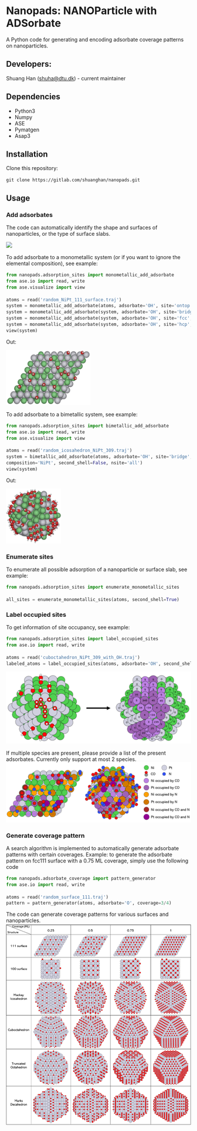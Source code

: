 # Nanopads: NANOParticle with ADSorbate
A Python code for generating and encoding adsorbate coverage patterns on nanoparticles.

## Developers: 
Shuang Han (shuha@dtu.dk) - current maintainer

## Dependencies
* Python3
* Numpy
* ASE
* Pymatgen
* Asap3

## Installation
Clone this repository:

```git clone https://gitlab.com/shuanghan/nanopads.git```

## Usage
### Add adsorbates
The code can automatically identify the shape and surfaces of nanoparticles, or the type of surface slabs.

![](images/color_facets.png)

To add adsorbate to a monometallic system (or if you want to ignore the elemental composition), see example:
```python
from nanopads.adsorption_sites import monometallic_add_adsorbate
from ase.io import read, write
from ase.visualize import view

atoms = read('random_NiPt_111_surface.traj')
system = monometallic_add_adsorbate(atoms, adsorbate='OH', site='ontop', nsite=5)
system = monometallic_add_adsorbate(system, adsorbate='OH', site='bridge', nsite=6)
system = monometallic_add_adsorbate(system, adsorbate='OH', site='fcc', nsite=7)
system = monometallic_add_adsorbate(system, adsorbate='OH', site='hcp', nsite=8)
view(system)
```
Out:

<img src="images/random_NiPt_111_surface_with_OH.png"  width="230" height="150">

To add adsorbate to a bimetallic system, see example:
```python
from nanopads.adsorption_sites import bimetallic_add_adsorbate
from ase.io import read, write
from ase.visualize import view

atoms = read('random_icosahedron_NiPt_309.traj')
system = bimetallic_add_adsorbate(atoms, adsorbate='OH', site='bridge', surface='fcc111', 
composition='NiPt', second_shell=False, nsite='all')
view(system)
```
Out:

<img src="images/random_icosahedron_NiPt_309_with_OH.png"  width="150" height="150">

### Enumerate sites 
To enumerate all possible adsorption of a nanoparticle or surface slab, see example:
```python
from nanopads.adsorption_sites import enumerate_monometallic_sites

all_sites = enumerate_monometallic_sites(atoms, second_shell=True)
```

### Label occupied sites
To get information of site occupancy, see example:
```python
from nanopads.adsorption_sites import label_occupied_sites
from ase.io import read, write

atoms = read('cuboctahedron_NiPt_309_with_OH.traj')
labeled_atoms = label_occupied_sites(atoms, adsorbate='OH', second_shell=True)
```
![](images/tagged_sites.png)

If multiple species are present, please provide a list of the present adsorbates. Currently only support at most 2 species.
![](images/labeled_sites.png)

### Generate coverage pattern
A search algorithm is implemented to automatically generate adsorbate patterns with certain coverages. Example: to generate the adsorbate pattern on fcc111 surface with a 0.75 ML coverage, simply use the following code
```python
from nanopads.adsorbate_coverage import pattern_generator
from ase.io import read, write

atoms = read('random_surface_111.traj')
pattern = pattern_generator(atoms, adsorbate='O', coverage=3/4)
```
The code can generate coverage patterns for various surfaces and nanoparticles.
![](images/all_coverage_patterns.png)